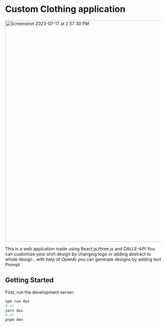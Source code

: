 # Custom Clothing application

<img width="713" alt="Screenshot 2023-07-17 at 2 57 30 PM" src="https://github.com/PriyanshuJain13/customClothing/assets/85477522/2223828f-f420-4564-904f-c863b5fd6b55">


This is a web applcation made using React.js,three.js and DALLE-API 
You can customize your shirt design by changing logo or adding abstract to whole design , with help of OpenAi you can generate
designs by adding text Prompt

## Getting Started

First, run the development server:

```bash
npm run dev
# or
yarn dev
# or
pnpm dev
```
